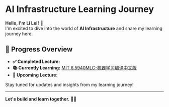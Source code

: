 # AI Infrastructure Learning Journey

**Hello, I'm Li Lei!** 👋  
I'm excited to dive into the world of **AI Infrastructure** and share my learning journey here.

## 🚀 Progress Overview
- **✅ Completed Lecture:** 
- **📚 Currently Learning:** [MIT 6.5940](https://github.com/lilei199908/MIT-6.5940)[MLC-机器学习编译中文版](https://www.bilibili.com/video/BV15v4y1g7EU/?spm_id_from=333.1387.upload.video_card.click&vd_source=735ea16fe8e99cd421c3a413f89e6b73)
- **📝 Upcoming Lecture:** 

Stay tuned for updates and insights from my learning journey!

---
**Let's build and learn together.** 🚀✨
